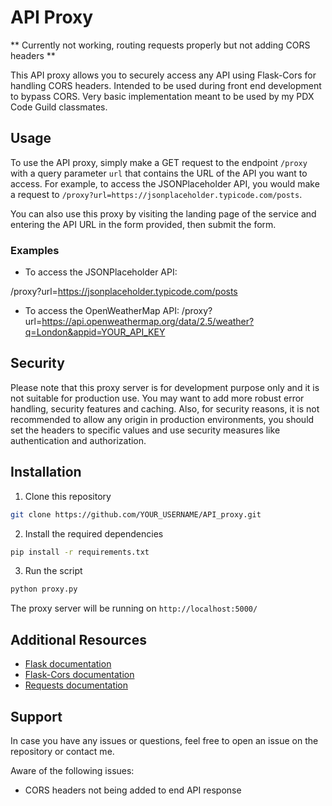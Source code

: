 # API Proxy

** Currently not working, routing requests properly but not adding CORS headers **

This API proxy allows you to securely access any API using Flask-Cors for handling CORS headers. Intended to be used during front end development to bypass CORS. Very basic implementation meant to be used by my PDX Code Guild classmates.

## Usage

To use the API proxy, simply make a GET request to the endpoint `/proxy` with a query parameter `url` that contains the URL of the API you want to access. For example, to access the JSONPlaceholder API, you would make a request to `/proxy?url=https://jsonplaceholder.typicode.com/posts`.

You can also use this proxy by visiting the landing page of the service and entering the API URL in the form provided, then submit the form.

### Examples

- To access the JSONPlaceholder API:
 
/proxy?url=https://jsonplaceholder.typicode.com/posts


- To access the OpenWeatherMap API:
/proxy?url=https://api.openweathermap.org/data/2.5/weather?q=London&appid=YOUR_API_KEY



## Security

Please note that this proxy server is for development purpose only and it is not suitable for production use. You may want to add more robust error handling, security features and caching.
Also, for security reasons, it is not recommended to allow any origin in production environments, you should set the headers to specific values and use security measures like authentication and authorization.

## Installation

1. Clone this repository
```bash
git clone https://github.com/YOUR_USERNAME/API_proxy.git
```

2. Install the required dependencies
```bash
pip install -r requirements.txt
```


3. Run the script
```bash
python proxy.py
```


The proxy server will be running on `http://localhost:5000/`

## Additional Resources
- [Flask documentation](https://flask.palletsprojects.com/en/2.1.x/)
- [Flask-Cors documentation](https://flask-cors.readthedocs.io/en/latest/)
- [Requests documentation](https://requests.readthedocs.io/en/latest/)

## Support

In case you have any issues or questions, feel free to open an issue on the repository or contact me.

Aware of the following issues:

- CORS headers not being added to end API response
